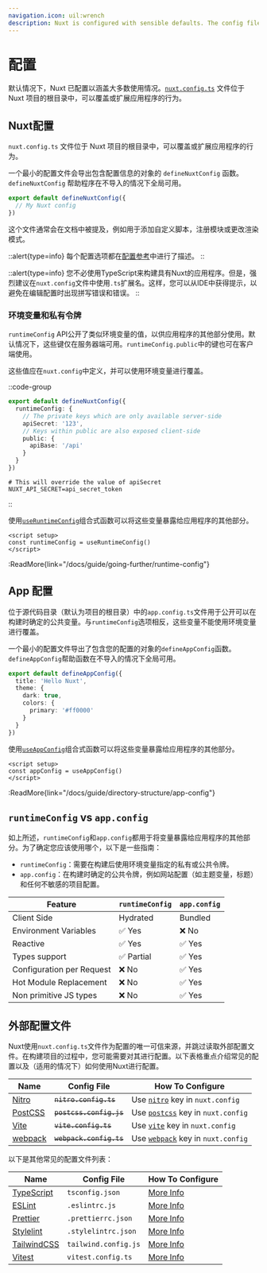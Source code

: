 ```yaml
---
navigation.icon: uil:wrench
description: Nuxt is configured with sensible defaults. The config file can override or extend them.
---
```


# 配置

默认情况下，Nuxt 已配置以涵盖大多数使用情况。[`nuxt.config.ts`](/docs/guide/directory-structure/nuxt.config) 文件位于 Nuxt 项目的根目录中，可以覆盖或扩展应用程序的行为。

## Nuxt配置

`nuxt.config.ts` 文件位于 Nuxt 项目的根目录中，可以覆盖或扩展应用程序的行为。

一个最小的配置文件会导出包含配置信息的对象的 `defineNuxtConfig` 函数。`defineNuxtConfig` 帮助程序在不导入的情况下全局可用。

```ts [nuxt.config.ts]
export default defineNuxtConfig({
  // My Nuxt config
})
```

这个文件通常会在文档中被提及，例如用于添加自定义脚本，注册模块或更改渲染模式。

::alert{type=info}
每个配置选项都在[配置参考](/docs/api/configuration/nuxt-config)中进行了描述。
::

::alert{type=info}
您不必使用TypeScript来构建具有Nuxt的应用程序。但是，强烈建议在`nuxt.config`文件中使用`.ts`扩展名。这样，您可以从IDE中获得提示，以避免在编辑配置时出现拼写错误和错误。
::

### 环境变量和私有令牌

`runtimeConfig` API公开了类似环境变量的值，以供应用程序的其他部分使用。默认情况下，这些键仅在服务器端可用。`runtimeConfig.public`中的键也可在客户端使用。

这些值应在`nuxt.config`中定义，并可以使用环境变量进行覆盖。

::code-group

```ts [nuxt.config.ts]
export default defineNuxtConfig({
  runtimeConfig: {
    // The private keys which are only available server-side
    apiSecret: '123',
    // Keys within public are also exposed client-side
    public: {
      apiBase: '/api'
    }
  }
})
```

```text [.env]
# This will override the value of apiSecret
NUXT_API_SECRET=api_secret_token
```

::

使用[`useRuntimeConfig`](/docs/api/composables/use-runtime-config)组合式函数可以将这些变量暴露给应用程序的其他部分。

```vue [pages/index.vue]
<script setup>
const runtimeConfig = useRuntimeConfig()
</script>
```

:ReadMore{link="/docs/guide/going-further/runtime-config"}

## App 配置

位于源代码目录（默认为项目的根目录）中的`app.config.ts`文件用于公开可以在构建时确定的公共变量。与`runtimeConfig`选项相反，这些变量不能使用环境变量进行覆盖。

一个最小的配置文件导出了包含您的配置的对象的`defineAppConfig`函数。`defineAppConfig`帮助函数在不导入的情况下全局可用。

```ts [app.config.ts]
export default defineAppConfig({
  title: 'Hello Nuxt',
  theme: {
    dark: true,
    colors: {
      primary: '#ff0000'
    }
  }
})
```

使用[`useAppConfig`](/docs/api/composables/use-app-config)组合式函数可以将这些变量暴露给应用程序的其他部分。

```vue [pages/index.vue]
<script setup>
const appConfig = useAppConfig()
</script>
```

:ReadMore{link="/docs/guide/directory-structure/app-config"}

## `runtimeConfig` vs `app.config`

如上所述，`runtimeConfig`和`app.config`都用于将变量暴露给应用程序的其他部分。为了确定您应该使用哪个，以下是一些指南：
- `runtimeConfig`：需要在构建后使用环境变量指定的私有或公共令牌。
- `app.config`：在构建时确定的公共令牌，例如网站配置（如主题变量，标题）和任何不敏感的项目配置。


Feature                        | `runtimeConfig`  | `app.config`
-------------------------------|------------------|-------------------
Client Side                    | Hydrated         | Bundled
Environment Variables          | ✅ Yes           | ❌ No
Reactive                       | ✅ Yes           | ✅ Yes
Types support                  | ✅ Partial       | ✅ Yes
Configuration per Request      | ❌ No            | ✅ Yes
Hot Module Replacement         | ❌ No            | ✅ Yes
Non primitive JS types         | ❌ No            | ✅ Yes

## 外部配置文件

Nuxt使用`nuxt.config.ts`文件作为配置的唯一可信来源，并跳过读取外部配置文件。在构建项目的过程中，您可能需要对其进行配置。以下表格重点介绍常见的配置以及（适用的情况下）如何使用Nuxt进行配置。

Name                                          | Config File               |  How To Configure
|---------------------------------------------|---------------------------|-------------------------
| [Nitro](https://nitro.unjs.io/)             | ~~`nitro.config.ts`~~     | Use [`nitro`](/docs/api/configuration/nuxt-config#nitro) key in `nuxt.config`
| [PostCSS](https://postcss.org)              | ~~`postcss.config.js`~~   | Use [`postcss`](/docs/api/configuration/nuxt-config#postcss) key in `nuxt.config`
| [Vite](https://vitejs.dev)                  | ~~`vite.config.ts`~~      | Use [`vite`](/docs/api/configuration/nuxt-config#vite) key in `nuxt.config`
| [webpack](https://webpack.js.org/)          | ~~`webpack.config.ts`~~   | Use [`webpack`](/docs/api/configuration/nuxt-config#webpack-1) key in `nuxt.config`

以下是其他常见的配置文件列表：

Name                                          | Config File             | How To Configure
|---------------------------------------------|-------------------------|--------------------------
| [TypeScript](https://www.typescriptlang.org) | `tsconfig.json`         | [More Info](/docs/guide/concepts/typescript#nuxttsconfigjson)
| [ESLint](https://eslint.org)                | `.eslintrc.js`          | [More Info](https://eslint.org/docs/latest/user-guide/configuring/configuration-files)
| [Prettier](https://prettier.io)            | `.prettierrc.json`      | [More Info](https://prettier.io/docs/en/configuration.html)
| [Stylelint](https://stylelint.io)           | `.stylelintrc.json`     | [More Info](https://stylelint.io/user-guide/configure)
| [TailwindCSS](https://tailwindcss.com)      |  `tailwind.config.js`   | [More Info](https://tailwindcss.nuxt.dev/tailwind/config/)
| [Vitest](https://vitest.dev)                | `vitest.config.ts`      | [More Info](https://vitest.dev/config/)
